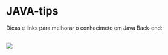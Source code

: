# JAVA-tips




Dicas e links para melhorar o conhecimeto em Java Back-end:
<br>
<br>

<a href= "https://docs.oracle.com/javase/tutorial/java/TOC.html" target="_blank">
   <img src="https://img.shields.io/badge/Oracle-F80000?style=for-the-badge&logo=oracle&logoColor=black"/>
</a>
